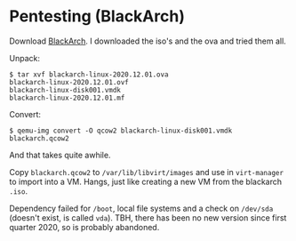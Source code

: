 # Pentesting (BlackArch)

Download [BlackArch](https://www.blackarch.org/). I downloaded the iso's and the ova and tried them all.

Unpack:

    $ tar xvf blackarch-linux-2020.12.01.ova
    blackarch-linux-2020.12.01.ovf
    blackarch-linux-disk001.vmdk
    blackarch-linux-2020.12.01.mf

Convert:

    $ qemu-img convert -O qcow2 blackarch-linux-disk001.vmdk blackarch.qcow2

And that takes quite awhile.

Copy `blackarch.qcow2` to `/var/lib/libvirt/images` and use in `virt-manager` to import into a VM. Hangs, just like creating a new VM from the blackarch `.iso`.

Dependency failed for `/boot`, local file systems and a check on `/dev/sda` (doesn't exist, is called `vda`). TBH, there has been no new version since first quarter 2020, so is probably abandoned.
